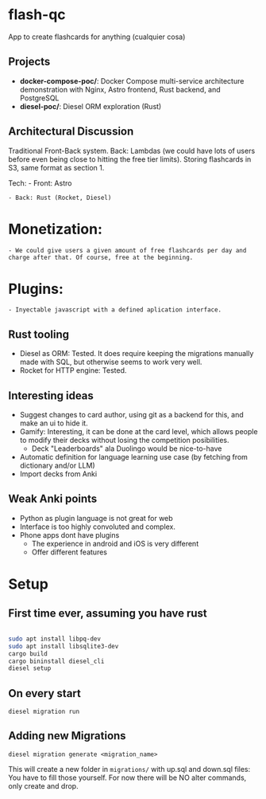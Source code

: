 # flash-qc

App to create flashcards for anything (cualquier cosa)

## Projects

- **docker-compose-poc/**: Docker Compose multi-service architecture demonstration with Nginx, Astro frontend, Rust backend, and PostgreSQL
- **diesel-poc/**: Diesel ORM exploration (Rust)

## Architectural Discussion

Traditional Front-Back system. Back: Lambdas (we could have lots of users before even being close to hitting the free tier limits). Storing flashcards in S3, same format as section 1.

Tech:
    - Front: Astro

    - Back: Rust (Rocket, Diesel)

# Monetization: 
    - We could give users a given amount of free flashcards per day and charge after that. Of course, free at the beginning.

# Plugins: 
    - Inyectable javascript with a defined aplication interface.


## Rust tooling

- Diesel as ORM:
    Tested. It does require keeping the migrations manually made with SQL, but otherwise seems to work very well.
- Rocket for HTTP engine:
    Tested.  

## Interesting ideas

- Suggest changes to card author, using git as a backend for this, and make an ui to hide it.
- Gamify: Interesting, it can be done at the card level, which allows people to modify their decks without losing the competition posibilities.
  - Deck "Leaderboards" ala Duolingo would be nice-to-have
- Automatic definition for language learning use case (by fetching from dictionary and/or LLM)
- Import decks from Anki

## Weak Anki points

- Python as plugin language is not great for web
- Interface is too highly convoluted and complex.
- Phone apps dont have plugins
  - The experience in android and iOS is very different
  - Offer different features

# Setup

## First time ever, assuming you have rust
```sh

sudo apt install libpq-dev
sudo apt install libsqlite3-dev
cargo build
cargo bininstall diesel_cli
diesel setup
```

## On every start

`diesel migration run`


## Adding new Migrations

`diesel migration generate <migration_name>`

This will create a new folder in `migrations/` with up.sql and down.sql files: You have to fill those yourself.
For now there will be NO alter commands, only create and drop.
